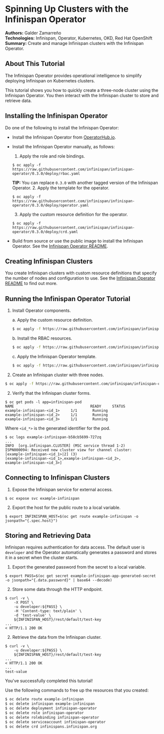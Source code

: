 Spinning Up Clusters with the Infinispan Operator
=================================================
**Authors:** Galder Zamarreño  
**Technologies:** Infinispan, Operator, Kubernetes, OKD, Red Hat OpenShift  
**Summary:** Create and manage Infinispan clusters with the Infinispan Operator.  

About This Tutorial
-------------------
The Infinispan Operator provides operational intelligence to simplify deploying Infinispan on Kubernetes clusters.

This tutorial shows you how to quickly create a three-node cluster using the Infinispan Operator. You then interact with the Infinispan cluster to store and retrieve data.

Installing the Infinispan Operator
----------------------------------
Do one of the following to install the Infinispan Operator:

* Install the Infinispan Operator from [OperatorHub.io](https://operatorhub.io/).

* Install the Infinispan Operator manually, as follows:
  1. Apply the role and role bindings.
  ```
  $ oc apply -f https://raw.githubusercontent.com/infinispan/infinispan-operator/0.3.0/deploy/rbac.yaml
  ```
    **TIP:** You can replace `0.3.0` with another tagged version of the Infinispan Operator.
  2. Apply the template for the operator.
  ```
  $ oc apply -f https://raw.githubusercontent.com/infinispan/infinispan-operator/0.3.0/deploy/operator.yaml
  ```
  3. Apply the custom resource definition for the operator.
  ```
  $ oc apply -f https://raw.githubusercontent.com/infinispan/infinispan-operator/0.3.0/deploy/crd.yaml
  ```

* Build from source or use the public image to install the Infinispan Operator. See the [Infinispan Operator README](https://github.com/infinispan/infinispan-operator).

Creating Infinispan Clusters
----------------------------
You create Infinispan clusters with custom resource definitions that specify the number of nodes and configuration to use. See the [Infinispan Operator README](https://github.com/infinispan/infinispan-operator) to find out more.

Running the Infinispan Operator Tutorial
----------------------------------------
1. Install Operator components.

   a. Apply the custom resource definition.
   ```bash
   $ oc apply -f https://raw.githubusercontent.com/infinispan/infinispan-operator/0.3.0/deploy/crd.yaml
   ```
   b. Install the RBAC resources.
   ```bash
   $ oc apply -f https://raw.githubusercontent.com/infinispan/infinispan-operator/0.3.0/deploy/rbac.yaml
   ```
   c. Apply the Infinispan Operator template.
   ```bash
   $ oc apply -f https://raw.githubusercontent.com/infinispan/infinispan-operator/0.3.0/deploy/operator.yaml
   ```

2. Create an Infinispan cluster with three nodes.
```bash
$ oc apply -f https://raw.githubusercontent.com/infinispan/infinispan-operator/0.3.0/deploy/cr/cr_minimal.yaml
```

2. Verify that the Infinispan cluster forms.
```
$ oc get pods -l app=infinispan-pod
NAME                                   READY     STATUS
example-infinispan-<id_1>     1/1       Running
example-infinispan-<id_2>     1/1       Running
example-infinispan-<id_3>     1/1       Running
```
Where `<id_*>` is the generated identifier for the pod.
```
$ oc logs example-infinispan-b58cb5699-727zq
...
INFO  [org.infinispan.CLUSTER] (MSC service thread 1-2)
ISPN000094: Received new cluster view for channel cluster:
[example-infinispan-<id_1>|2] (3)
[example-infinispan-<id_1>,example-infinispan-<id_2>,
example-infinispan-<id_3>]
```

Connecting to Infinispan Clusters
---------------------------------
1. Expose the Infinispan service for external access.
```
$ oc expose svc example-infinispan
```

2. Export the host for the public route to a local variable.
```
$ export INFINISPAN_HOST=$(oc get route example-infinispan -o jsonpath="{.spec.host}")
```

Storing and Retrieving Data
---------------------------
Infinispan requires authentication for data access. The default user is `developer` and the Operator automatically generates a password and stores it in a secret when the cluster starts.

1. Export the generated password from the secret to a local variable.
```
$ export PASS=$(oc get secret example-infinispan-app-generated-secret -o jsonpath="{.data.password}" | base64 --decode)
```

2. Store some data through the HTTP endpoint.
```
$ curl -v \
    -X POST \
    -u developer:${PASS} \
    -H 'Content-type: text/plain' \
    -d 'test-value' \
    ${INFINISPAN_HOST}/rest/default/test-key
...
< HTTP/1.1 200 OK
```

2. Retrieve the data from the Infinispan cluster.
```
$ curl -v \
    -u developer:${PASS} \
    ${INFINISPAN_HOST}/rest/default/test-key
...
< HTTP/1.1 200 OK
...
test-value
```

  You've successfully completed this tutorial!

  Use the following commands to free up the resources that you created:

  ```bash
  $ oc delete route example-infinispan
  $ oc delete infinispan example-infinispan
  $ oc delete deployment infinispan-operator
  $ oc delete role infinispan-operator
  $ oc delete rolebinding infinispan-operator
  $ oc delete serviceaccount infinispan-operator
  $ oc delete crd infinispans.infinispan.org
  ```
